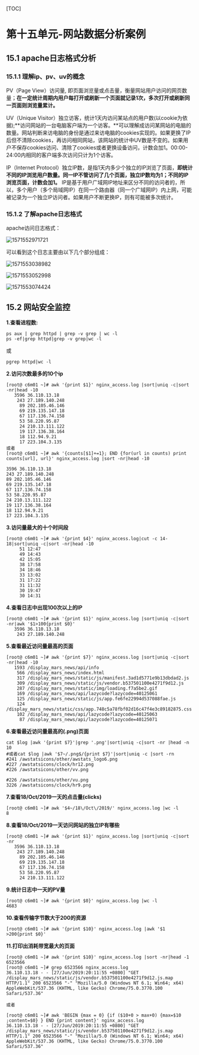 [TOC]







# 第十五单元-网站数据分析案例

## 15.1 apache日志格式分析

### 15.1.1 理解ip、pv、uv的概念



PV（Page View）访问量, 即页面浏览量或点击量，衡量网站用户访问的网页数量；**在一定统计周期内用户每打开或刷新一个页面就记录1次，多次打开或刷新同一页面则浏览量累计。**



UV（Unique Visitor）独立访客，统计1天内访问某站点的用户数(以cookie为依据);**访问网站的一台电脑客户端为一个访客。**可以理解成访问某网站的电脑的数量。网站判断来访电脑的身份是通过来访电脑的cookies实现的。如果更换了IP后但不清除cookies，再访问相同网站，该网站的统计中UV数是不变的。如果用户不保存cookies访问、清除了cookies或者更换设备访问，计数会加1。00:00-24:00内相同的客户端多次访问只计为1个访客。



IP（Internet Protocol）独立IP数，是指1天内多少个独立的IP浏览了页面，**即统计不同的IP浏览用户数量。同一IP不管访问了几个页面，独立IP数均为1；不同的IP浏览页面，计数会加1。** IP是基于用户广域网IP地址来区分不同的访问者的，所以，多个用户（多个局域网IP）在同一个路由器（同一个广域网IP）内上网，可能被记录为一个独立IP访问者。如果用户不断更换IP，则有可能被多次统计。





### 15.1.2 了解apache日志格式

apache访问日志格式：

![1571552971721](assets\1571552971721.png)

可以看到这个日志主要由以下几个部分组成：

![1571553038982](assets\1571553038982.png)

![1571553052998](assets\1571553052998.png)

![1571553074424](assets\1571553074424.png)





## 15.2 网站安全监控

**1.查看进程数:**

```
ps aux | grep httpd | grep -v grep | wc -l
ps -ef|grep httpd|grep -v grep|wc -l
```

或 

```
pgrep httpd|wc -l
```



**2.访问次数最多的10个ip**

```shell
[root@ c6m01 ~]# awk '{print $1}' nginx_access.log |sort|uniq -c|sort -nr|head -10
   3596 36.110.13.18
    243 27.189.140.248
     89 202.105.46.146
     69 219.135.147.18
     67 117.136.74.158
     53 58.220.95.87
     24 210.13.111.122
     19 117.136.38.164
     18 112.94.9.21
     17 223.104.3.135
或者
[root@ c6m01 ~]# awk '{counts[$1]+=1}; END {for(url in counts) print counts[url], url}' nginx_access.log |sort -nr|head -10

3596 36.110.13.18
243 27.189.140.248
89 202.105.46.146
69 219.135.147.18
67 117.136.74.158
53 58.220.95.87
24 210.13.111.122
19 117.136.38.164
18 112.94.9.21
17 223.104.3.135

```



**3.访问量最大的十个时间段**

```shell
[root@ c6m01 ~]# awk '{print $4}' nginx_access.log|cut -c 14-18|sort|uniq -c|sort -nr|head -10
     51 12:47
     49 14:43
     42 15:05
     38 17:58
     34 18:46
     33 13:02
     31 17:22
     31 11:32
     30 19:47
     30 14:31
```



**4.查看日志中出现100次以上的IP**

```shell
[root@ c6m01 ~]# awk '{print $1}' nginx_access.log |sort|uniq -c|sort -nr|awk '$1>100{print $0}'
   3596 36.110.13.18
    243 27.189.140.248

```



**5.查看最近访问量最高的页面**

```shell
[root@ c6m01 ~]# awk '{print $7}' nginx_access.log |sort|uniq -c|sort -nr|head -10
   1593 /display_mars_news/api/info
    566 /display_mars_news/index.html
    317 /display_mars_news/static/js/manifest.3ad1d5771e9b13dbdad2.js
    309 /display_mars_news/static/js/vendor.b537501100e4271f9d12.js
    287 /display_mars_news/static/img/loading.f7a5be2.gif
    169 /display_mars_news/api/lazycode?lazycode=40125061
    125 /display_mars_news/static/js/app.fe6fe22994d537088fae.js
    124 /display_mars_news/static/css/app.748c5a78fbf02d16c47f4e3c89182875.css
    102 /display_mars_news/api/lazycode?lazycode=40125063
     87 /display_mars_news/api/lazycode?lazycode=40125071

```



**6.查看最近访问量最高的(.png)页面**

```
cat $log |awk '{print $7}'|grep '.png'|sort|uniq -c|sort -nr |head -n 10
#或者cat $log |awk '$7~/.png$/{print $7}'|sort|uniq -c |sort -rn
#241 /awstatsicons/other/awstats_logo6.png
#227 /awstatsicons/clock/hr12.png
#226 /awstatsicons/other/vv.png  

#226 /awstatsicons/other/vu.png
3226 /awstatsicons/clock/hr9.png
```



**7.查看18/Oct/2019一天的点击量(clicks)**

```
[root@ c6m01 ~]# awk '$4~/18\/Oct\/2019/' nginx_access.log |wc -l
8

```



**8.查看18/Oct/2019一天访问网站的独立IP有哪些**

```
[root@ c6m01 ~]# awk '{print $1}' nginx_access.log |sort|uniq -c|sort -nr
   3596 36.110.13.18
    243 27.189.140.248
     89 202.105.46.146
     69 219.135.147.18
     67 117.136.74.158
     53 58.220.95.87
     24 210.13.111.122
```



**9.统计日志中一天的PV量**

```
[root@ c6m01 ~]# awk '{print $0}' nginx_access.log |wc -l
4683
```



**10.查看传输字节数大于200的资源**

```
[root@ c6m01 ~]# awk '{print $10}' nginx_access.log |awk '$1 >200{print $0}'
```



**11.打印出消耗带宽最大的页面**

```shell
[root@ c6m01 ~]# awk '{print $10}' nginx_access.log |sort -nr|head -1
6523566
[root@ c6m01 ~]# grep 6523566 nginx_access.log
36.110.13.18 - - [27/Jun/2019:20:11:55 +0800] "GET /display_mars_news/static/js/vendor.b537501100e4271f9d12.js.map HTTP/1.1" 200 6523566 "-" "Mozilla/5.0 (Windows NT 6.1; Win64; x64) AppleWebKit/537.36 (KHTML, like Gecko) Chrome/75.0.3770.100 Safari/537.36"

或者

[root@ c6m01 ~]# awk 'BEGIN {max = 0} {if ($10+0 > max+0) {max=$10 ;content=$0} } END {print content}' nginx_access.log
36.110.13.18 - - [27/Jun/2019:20:11:55 +0800] "GET /display_mars_news/static/js/vendor.b537501100e4271f9d12.js.map HTTP/1.1" 200 6523566 "-" "Mozilla/5.0 (Windows NT 6.1; Win64; x64) AppleWebKit/537.36 (KHTML, like Gecko) Chrome/75.0.3770.100 Safari/537.36"
```

